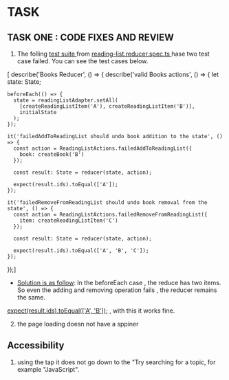 # TASK

## TASK ONE : CODE FIXES AND REVIEW

1. The folling [test suite ]() from [ reading-list.reducer.spec.ts ]()hase two test case failed. You can see the test cases below.

[ describe('Books Reducer', () => {
describe('valid Books actions', () => {
let state: State;

    beforeEach(() => {
      state = readingListAdapter.setAll(
        [createReadingListItem('A'), createReadingListItem('B')],
        initialState
      );
    });

    it('failedAddToReadingList should undo book addition to the state', () => {
      const action = ReadingListActions.failedAddToReadingList({
        book: createBook('B')
      });

      const result: State = reducer(state, action);

      expect(result.ids).toEqual(['A']);
    });

    it('failedRemoveFromReadingList should undo book removal from the state', () => {
      const action = ReadingListActions.failedRemoveFromReadingList({
        item: createReadingListItem('C')
      });

      const result: State = reducer(state, action);

      expect(result.ids).toEqual(['A', 'B', 'C']);
    });

});]

- [Solution is as follow](): In the beforeEach case , the reduce has two items. So even the adding and removing operation fails , the reducer remains the same.

[expect(result.ids).toEqual(['A', 'B']);]() , with this it works fine.

2. the page loading doesn not have a sppiner

## Accessibility

1. using the tap it does not go down to the "Try searching for a topic, for example "JavaScript".
